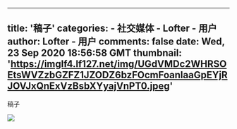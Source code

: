 
---
title: '稿子'
categories: 
    - 社交媒体
    - Lofter - 用户
author: Lofter - 用户
comments: false
date: Wed, 23 Sep 2020 18:56:58 GMT
thumbnail: 'https://imglf4.lf127.net/img/UGdVMDc2WHRSOEtsWVZzbGZFZ1JZODZ6bzFOcmFoanlaaGpEYjRJOVJxQnExVzBsbXYyajVnPT0.jpeg'
---

<div>   
<p>稿子</p><p><img src="https://imglf4.lf127.net/img/UGdVMDc2WHRSOEtsWVZzbGZFZ1JZODZ6bzFOcmFoanlaaGpEYjRJOVJxQnExVzBsbXYyajVnPT0.jpeg" referrerpolicy="no-referrer"></p>  
</div>
            